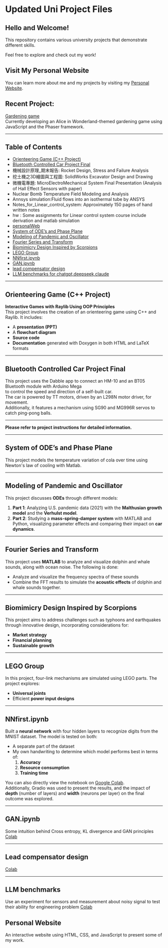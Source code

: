 # Updated Uni Project Files

## Hello and Welcome!

This repository contains various university projects that demonstrate different skills.

Feel free to explore and check out my work!

## Visit My Personal Website

You can learn more about me and my projects by visiting my [Personal Website](https://annazxc.github.io/).   

## Recent Project:    
[Gardening game](https://annazxc.github.io/Gardening-game.github.io/)   
Currently developing an Alice in Wonderland-themed gardening game using JavaScript and the Phaser framework.   


---

## Table of Contents
- [Orienteering Game (C++ Project)](#orienteering-game-c-project)
- [Bluetooth Controlled Car Project Final](#bluetooth-controlled-car-project-final)
- 機械設計原理_期末報告: Rocket Design, Stress and Failure Analysis
- 挖土機之3D繪圖與工程圖: SolidWorks Excavator Design and Drawing
- 微機電專題: MicroElectroMechanical System Final Presentation (Analysis of Hall Effect Sensors with paper)
- Nuclear Bomb Temperature Field Modeling and Analysis
- Annsys simulation:Fluid flows into an isothermal tube by ANSYS
- Notes_for_Linear_control_system: Approximately 150 pages of hand written notes
- hw : Some assignments for Linear control system course include derivation and matlab simulation
- [personalWeb](#Personal-Website)
- [System of ODE’s and Phase Plane](#system-of-odes-and-phase-plane)
- [Modeling of Pandemic and Oscillator](#modeling-of-pandemic-and-oscillator)
- [Fourier Series and Transform](#fourier-series-and-transform)
- [Biomimicry Design Inspired by Scorpions](#biomimicry-design-inspired-by-scorpions)
- [LEGO Group](#lego-group)
- [NNfirst.ipynb](#nnfirstipynb)
- [GAN.ipynb](#GANipynb)
- [lead compensator design](#Lead-compensator-design)
- [LLM benchmarks for chatgpt,deepseek,claude](#LLM-benchmarks)

---

## Orienteering Game (C++ Project)
**Interactive Games with Raylib Using OOP Principles**  
This project involves the creation of an orienteering game using C++ and Raylib. It includes:
- A **presentation (PPT)**
- A **flowchart diagram**
- **Source code**
- **Documentation** generated with Doxygen in both HTML and LaTeX formats

---

## Bluetooth Controlled Car Project Final
This project uses the Dabble app to connect an HM-10 and an BT05 Bluetooth module with Arduino Mega   
to control the speed and direction of a self-built car.   
The car is powered by TT motors, driven by an L298N motor driver, for movement.   
Additionally, it features a mechanism using SG90 and MG996R servos to catch ping-pong balls.   

---

**Please refer to project instructions for detailed information.**

---

## System of ODE’s and Phase Plane
This project models the temperature variation of cola over time using Newton's law of cooling with Matlab.  

---

## Modeling of Pandemic and Oscillator
This project discusses **ODEs** through different models:
1. **Part 1**: Analyzing U.S. pandemic data (2021) with the **Malthusian growth model** and the **Verhulst model**.
2. **Part 2**: Studying a **mass-spring-damper system** with MATLAB and Python, visualizing parameter effects and comparing their impact on **car dynamics**.

---

## Fourier Series and Transform
This project uses **MATLAB** to analyze and visualize dolphin and whale sounds, along with ocean noise. The following is done:
- Analyze and visualize the frequency spectra of these sounds
- Combine the FFT results to simulate the **acoustic effects** of dolphin and whale sounds together.

---

## Biomimicry Design Inspired by Scorpions
This project aims to address challenges such as typhoons and earthquakes through innovative design, incorporating considerations for:

- **Market strategy**
- **Financial planning**
- **Sustainable growth**  

---

## LEGO Group
In this project, four-link mechanisms are simulated using LEGO parts. The project explores:
- **Universal joints**
- Efficient **power input designs**

---

## NNfirst.ipynb
Built a **neural network** with four hidden layers to recognize digits from the MNIST dataset. The model is tested on both:
- A separate part of the dataset
- My own handwriting to determine which model performs best in terms of:
  1. **Accuracy**
  2. **Resource consumption**
  3. **Training time**
  
You can also directly view the notebook on [Google Colab](https://colab.research.google.com/drive/1HowV9ni0lMTnJy9WerZsJyQjUspaMsKy?usp=sharing).  
Additionally, Gradio was used to present the results, and the impact of **depth** (number of layers) and **width** (neurons per layer) on the final outcome was explored.

---
## GAN.ipynb
Some intuition behind Cross entropy, KL divergence and GAN principles [Colab](https://colab.research.google.com/drive/1WiN1Ft4An4Hd6rtGY94BkcjZcJwr3Uys?usp=sharing)

---

## Lead compensator design
[Colab](https://colab.research.google.com/drive/1LwVyRRtY4BolSafNuxeQfUuYrQIB7VsF?usp=sharing)

---

## LLM benchmarks
Use an experiment for sensors and measurement about noisy signal to test their ability for engineering problem
[Colab](https://colab.research.google.com/drive/19Vtolct8-K_xV6w_VDNTjh_YSn8_P9iG?usp=sharing)

## Personal Website  
An interactive website using HTML, CSS, and JavaScript to present some of my work.

